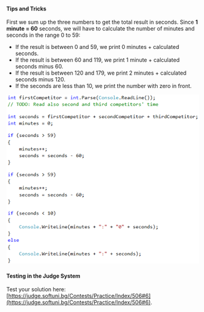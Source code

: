#### Tips and Tricks

First we sum up the three numbers to get the total result in seconds. Since **1 minute = 60** seconds, we will have to calculate the number of minutes and seconds in the range 0 to 59:

- If the result is between 0 and 59, we print 0 minutes + calculated seconds.
- If the result is between 60 and 119, we print 1 minute + calculated seconds minus 60.
- If the result is between 120 and 179, we print 2 minutes + calculated seconds minus 120.
- If the seconds are less than 10, we print the number with zero in front.

![](/assets/chapter-3-images/07.Sum-seconds-01.png)

#### Testing in the Judge System

Test your solution here: [https://judge.softuni.bg/Contests/Practice/Index/506#6](https://judge.softuni.bg/Contests/Practice/Index/506#6).
